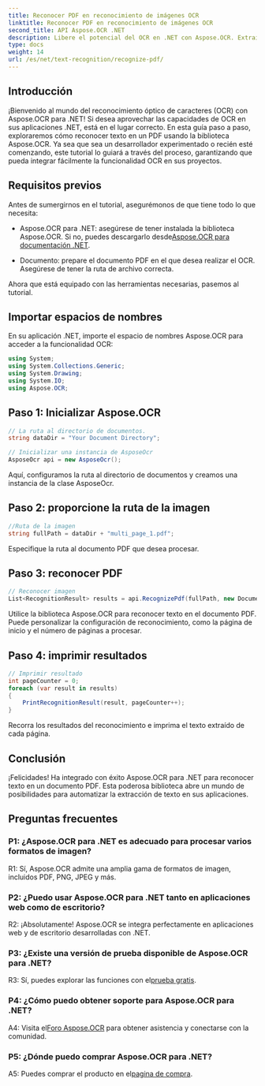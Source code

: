 ```yaml
---
title: Reconocer PDF en reconocimiento de imágenes OCR
linktitle: Reconocer PDF en reconocimiento de imágenes OCR
second_title: API Aspose.OCR .NET
description: Libere el potencial del OCR en .NET con Aspose.OCR. Extraiga texto de archivos PDF sin esfuerzo. Descárguelo ahora para disfrutar de una experiencia de integración perfecta.
type: docs
weight: 14
url: /es/net/text-recognition/recognize-pdf/
---
```

## Introducción

¡Bienvenido al mundo del reconocimiento óptico de caracteres (OCR) con Aspose.OCR para .NET! Si desea aprovechar las capacidades de OCR en sus aplicaciones .NET, está en el lugar correcto. En esta guía paso a paso, exploraremos cómo reconocer texto en un PDF usando la biblioteca Aspose.OCR. Ya sea que sea un desarrollador experimentado o recién esté comenzando, este tutorial lo guiará a través del proceso, garantizando que pueda integrar fácilmente la funcionalidad OCR en sus proyectos.

## Requisitos previos

Antes de sumergirnos en el tutorial, asegurémonos de que tiene todo lo que necesita:

-  Aspose.OCR para .NET: asegúrese de tener instalada la biblioteca Aspose.OCR. Si no, puedes descargarlo desde[Aspose.OCR para documentación .NET](https://reference.aspose.com/ocr/net/).

- Documento: prepare el documento PDF en el que desea realizar el OCR. Asegúrese de tener la ruta de archivo correcta.

Ahora que está equipado con las herramientas necesarias, pasemos al tutorial.

## Importar espacios de nombres

En su aplicación .NET, importe el espacio de nombres Aspose.OCR para acceder a la funcionalidad OCR:

```csharp
using System;
using System.Collections.Generic;
using System.Drawing;
using System.IO;
using Aspose.OCR;
```

## Paso 1: Inicializar Aspose.OCR

```csharp
// La ruta al directorio de documentos.
string dataDir = "Your Document Directory";

// Inicializar una instancia de AsposeOcr
AsposeOcr api = new AsposeOcr();
```

Aquí, configuramos la ruta al directorio de documentos y creamos una instancia de la clase AsposeOcr.

## Paso 2: proporcione la ruta de la imagen

```csharp
//Ruta de la imagen
string fullPath = dataDir + "multi_page_1.pdf";
```

Especifique la ruta al documento PDF que desea procesar.

## Paso 3: reconocer PDF

```csharp
// Reconocer imagen
List<RecognitionResult> results = api.RecognizePdf(fullPath, new DocumentRecognitionSettings { StartPage = 2, PagesNumber = 2 });
```

Utilice la biblioteca Aspose.OCR para reconocer texto en el documento PDF. Puede personalizar la configuración de reconocimiento, como la página de inicio y el número de páginas a procesar.

## Paso 4: imprimir resultados

```csharp
// Imprimir resultado
int pageCounter = 0;
foreach (var result in results)
{
    PrintRecognitionResult(result, pageCounter++);
}
```

Recorra los resultados del reconocimiento e imprima el texto extraído de cada página.

## Conclusión

¡Felicidades! Ha integrado con éxito Aspose.OCR para .NET para reconocer texto en un documento PDF. Esta poderosa biblioteca abre un mundo de posibilidades para automatizar la extracción de texto en sus aplicaciones.

## Preguntas frecuentes

### P1: ¿Aspose.OCR para .NET es adecuado para procesar varios formatos de imagen?

R1: Sí, Aspose.OCR admite una amplia gama de formatos de imagen, incluidos PDF, PNG, JPEG y más.

### P2: ¿Puedo usar Aspose.OCR para .NET tanto en aplicaciones web como de escritorio?

R2: ¡Absolutamente! Aspose.OCR se integra perfectamente en aplicaciones web y de escritorio desarrolladas con .NET.

### P3: ¿Existe una versión de prueba disponible de Aspose.OCR para .NET?

 R3: Sí, puedes explorar las funciones con el[prueba gratis](https://releases.aspose.com/).

### P4: ¿Cómo puedo obtener soporte para Aspose.OCR para .NET?

 A4: Visita el[Foro Aspose.OCR](https://forum.aspose.com/c/ocr/16) para obtener asistencia y conectarse con la comunidad.

### P5: ¿Dónde puedo comprar Aspose.OCR para .NET?

 A5: Puedes comprar el producto en el[pagina de compra](https://purchase.aspose.com/buy).